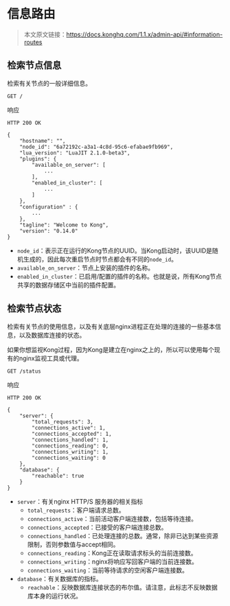 # 信息路由

> 本文原文链接：https://docs.konghq.com/1.1.x/admin-api/#information-routes

## 检索节点信息

检索有关节点的一般详细信息。
```
GET /
```
响应
```
HTTP 200 OK
```
```
{
    "hostname": "",
    "node_id": "6a72192c-a3a1-4c8d-95c6-efabae9fb969",
    "lua_version": "LuaJIT 2.1.0-beta3",
    "plugins": {
        "available_on_server": [
            ...
        ],
        "enabled_in_cluster": [
            ...
        ]
    },
    "configuration" : {
        ...
    },
    "tagline": "Welcome to Kong",
    "version": "0.14.0"
}
```

- `node_id`：表示正在运行的Kong节点的UUID。当Kong启动时，该UUID是随机生成的，因此每次重启节点时节点都会有不同的`node_id`。
- `available_on_server`：节点上安装的插件的名称。
- `enabled_in_cluster`：已启用/配置的插件的名称。也就是说，所有Kong节点共享的数据存储区中当前的插件配置。

## 检索节点状态

检索有关节点的使用信息，以及有关底层nginx进程正在处理的连接的一些基本信息，以及数据库连接的状态。

如果你想监视Kong过程，因为Kong是建立在nginx之上的，所以可以使用每个现有的nginx监视工具或代理。

```
GET /status
```

响应
```
HTTP 200 OK
```
```
{
    "server": {
        "total_requests": 3,
        "connections_active": 1,
        "connections_accepted": 1,
        "connections_handled": 1,
        "connections_reading": 0,
        "connections_writing": 1,
        "connections_waiting": 0
    },
    "database": {
        "reachable": true
    }
}
```

- `server`：有关nginx HTTP/S 服务器的相关指标
	- `total_requests`：客户端请求总数。
	- `connections_active`：当前活动客户端连接数，包括等待连接。
	- `connections_accepted`：已接受的客户端连接总数。
	- `connections_handled`：已处理连接的总数。通常，除非已达到某些资源限制，否则参数值与accept相同。
	- `connections_reading`：Kong正在读取请求标头的当前连接数。
	- `connections_writing`：nginx将响应写回客户端的当前连接数。
	- `connections_waiting`：当前等待请求的空闲客户端连接数。
- `database`：有关数据库的指标。
	- `reachable`：反映数据库连接状态的布尔值。请注意，此标志不反映数据库本身的运行状况。












